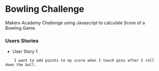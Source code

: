 
# Bowling Challenge

Makers Academy Challenge using Javascript to calculate Score of a Bowling Game.

### Users Stories

* User Story 1
``` As a player,
    I want to add points to my score when I touch pins after I roll down the ball.
```

